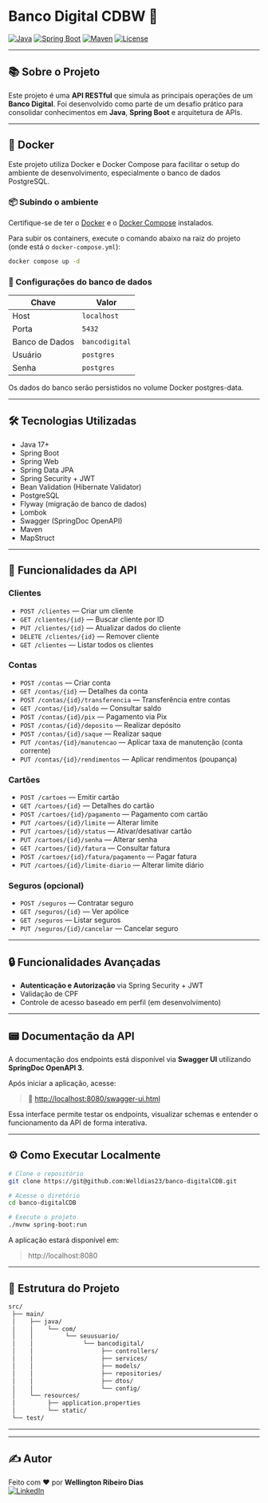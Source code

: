 
# Banco Digital CDBW 🚀

[![Java](https://img.shields.io/badge/Java-ED8B00?style=for-the-badge&logo=java&logoColor=white)](https://www.java.com/)
[![Spring Boot](https://img.shields.io/badge/Spring_Boot-6DB33F?style=for-the-badge&logo=springboot&logoColor=white)](https://spring.io/projects/spring-boot)
[![Maven](https://img.shields.io/badge/Maven-C71A36?style=for-the-badge&logo=apachemaven&logoColor=white)](https://maven.apache.org/)
[![License](https://img.shields.io/badge/license-MIT-green.svg?style=for-the-badge)](LICENSE)

---

## 📚 Sobre o Projeto

Este projeto é uma **API RESTful** que simula as principais operações de um **Banco Digital**. Foi desenvolvido como parte de um desafio prático para consolidar conhecimentos em **Java**, **Spring Boot** e arquitetura de APIs.

---

## 🐳 Docker

Este projeto utiliza Docker e Docker Compose para facilitar o setup do ambiente de desenvolvimento, especialmente o banco de dados PostgreSQL.

### 📦 Subindo o ambiente

Certifique-se de ter o [Docker](https://www.docker.com/) e o [Docker Compose](https://docs.docker.com/compose/) instalados.

Para subir os containers, execute o comando abaixo na raiz do projeto (onde está o `docker-compose.yml`):

```bash
docker compose up -d
```

### 📂 Configurações do banco de dados
| Chave          | Valor          |
| -------------- | -------------- |
| Host           | `localhost`    |
| Porta          | `5432`         |
| Banco de Dados | `bancodigital` |
| Usuário        | `postgres`     |
| Senha          | `postgres`     |


Os dados do banco serão persistidos no volume Docker postgres-data.

---

## 🛠️ Tecnologias Utilizadas

- Java 17+
- Spring Boot
- Spring Web
- Spring Data JPA
- Spring Security + JWT
- Bean Validation (Hibernate Validator)
- PostgreSQL
- Flyway (migração de banco de dados)
- Lombok
- Swagger (SpringDoc OpenAPI)
- Maven
- MapStruct

---

## 🔗 Funcionalidades da API

### Clientes
- `POST /clientes` — Criar um cliente
- `GET /clientes/{id}` — Buscar cliente por ID
- `PUT /clientes/{id}` — Atualizar dados do cliente
- `DELETE /clientes/{id}` — Remover cliente
- `GET /clientes` — Listar todos os clientes

### Contas
- `POST /contas` — Criar conta
- `GET /contas/{id}` — Detalhes da conta
- `POST /contas/{id}/transferencia` — Transferência entre contas
- `GET /contas/{id}/saldo` — Consultar saldo
- `POST /contas/{id}/pix` — Pagamento via Pix
- `POST /contas/{id}/deposito` — Realizar depósito
- `POST /contas/{id}/saque` — Realizar saque
- `PUT /contas/{id}/manutencao` — Aplicar taxa de manutenção (conta corrente)
- `PUT /contas/{id}/rendimentos` — Aplicar rendimentos (poupança)

### Cartões
- `POST /cartoes` — Emitir cartão
- `GET /cartoes/{id}` — Detalhes do cartão
- `POST /cartoes/{id}/pagamento` — Pagamento com cartão
- `PUT /cartoes/{id}/limite` — Alterar limite
- `PUT /cartoes/{id}/status` — Ativar/desativar cartão
- `PUT /cartoes/{id}/senha` — Alterar senha
- `GET /cartoes/{id}/fatura` — Consultar fatura
- `POST /cartoes/{id}/fatura/pagamento` — Pagar fatura
- `PUT /cartoes/{id}/limite-diario` — Alterar limite diário

### Seguros (opcional)
- `POST /seguros` — Contratar seguro
- `GET /seguros/{id}` — Ver apólice
- `GET /seguros` — Listar seguros
- `PUT /seguros/{id}/cancelar` — Cancelar seguro

---

## 🔒 Funcionalidades Avançadas

- **Autenticação e Autorização** via Spring Security + JWT
- Validação de CPF
- Controle de acesso baseado em perfil (em desenvolvimento)

---

## 📟 Documentação da API

A documentação dos endpoints está disponível via **Swagger UI** utilizando **SpringDoc OpenAPI 3**.

Após iniciar a aplicação, acesse:

> 📌 [http://localhost:8080/swagger-ui.html](http://localhost:8080/swagger-ui.html)

Essa interface permite testar os endpoints, visualizar schemas e entender o funcionamento da API de forma interativa.

---

## ⚙️ Como Executar Localmente

```bash
# Clone o repositório
git clone https://git@github.com:Welldias23/banco-digitalCDB.git

# Acesse o diretório
cd banco-digitalCDB

# Execute o projeto
./mvnw spring-boot:run
```

A aplicação estará disponível em:

> http://localhost:8080

---

## 📂 Estrutura do Projeto

```bash
src/
 ├── main/
 │    ├── java/
 │    │    └── com/
 │    │         └── seuusuario/
 │    │              └── bancodigital/
 │    │                   ├── controllers/
 │    │                   ├── services/
 │    │                   ├── models/
 │    │                   ├── repositories/
 │    │                   ├── dtos/
 │    │                   └── config/
 │    └── resources/
 │         ├── application.properties
 │         └── static/
 └── test/
```

---
<!--
## 📄 Licença

Este projeto está licenciado sob a licença **MIT**.  
Veja o arquivo [LICENSE](LICENSE) para mais detalhes.
-->
---

## ✍️ Autor

Feito com ❤️ por **Wellington Ribeiro Dias**  
[![LinkedIn](https://img.shields.io/badge/LinkedIn-blue?style=flat&logo=linkedin)](https://www.linkedin.com/in/wellington-ribeiro-dias-dev-backend/)


